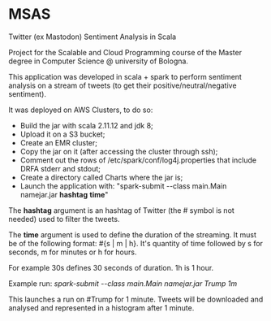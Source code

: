 # MSAS
Twitter (ex Mastodon) Sentiment Analysis in Scala 

Project for the Scalable and Cloud Programming course of the Master degree in Computer Science @ university of Bologna.

This application was developed in scala + spark to perform sentiment analysis on a stream of tweets (to get their positive/neutral/negative sentiment).

It was deployed on AWS Clusters, to do so:
- Build the jar with scala 2.11.12 and jdk 8;
- Upload it on a S3 bucket;
- Create an EMR cluster;
- Copy the jar on it (after accessing the cluster through ssh);
- Comment out the rows of /etc/spark/conf/log4j.properties that include DRFA stderr and stdout;
- Create a directory called Charts where the jar is;
- Launch the application with: "spark-submit --class main.Main namejar.jar **hashtag** **time**"

The **hashtag** argument is an hashtag of Twitter (the # symbol is not needed) used to filter the tweets.

The **time** argument is used to define the duration of the streaming. It must be of the following format: #{s | m | h}. 
It's quantity of time followed by s for seconds, m for minutes or h for hours. 

For example 30s defines 30 seconds of duration. 1h is 1 hour.

Example run: *spark-submit --class main.Main namejar.jar Trump 1m*

This launches a run on #Trump for 1 minute. Tweets will be downloaded and analysed and represented in a histogram after 1 minute.
